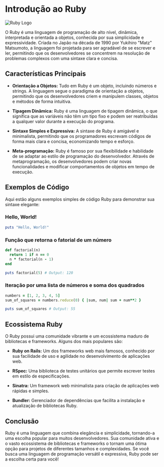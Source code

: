 # Introdução ao Ruby

![Ruby Logo](https://upload.wikimedia.org/wikipedia/commons/thumb/7/73/Ruby_logo.svg/640px-Ruby_logo.svg.png)

O Ruby é uma linguagem de programação de alto nível, dinâmica, interpretada e orientada a objetos, conhecida por sua simplicidade e expressividade. Criada no Japão na década de 1990 por Yukihiro "Matz" Matsumoto, a linguagem foi projetada para ser agradável de se escrever e ler, permitindo que os desenvolvedores se concentrem na resolução de problemas complexos com uma sintaxe clara e concisa.

## Características Principais

- **Orientação a Objetos:** Tudo em Ruby é um objeto, incluindo números e strings. A linguagem segue o paradigma de orientação a objetos, permitindo que os desenvolvedores criem e manipulem classes, objetos e métodos de forma intuitiva.

- **Tipagem Dinâmica:** Ruby é uma linguagem de tipagem dinâmica, o que significa que as variáveis não têm um tipo fixo e podem ser reatribuídas a qualquer valor durante a execução do programa.

- **Sintaxe Simples e Expressiva:** A sintaxe de Ruby é amigável e minimalista, permitindo que os programadores escrevam códigos de forma mais clara e concisa, economizando tempo e esforço.

- **Meta-programação:** Ruby é famoso por sua flexibilidade e habilidade de se adaptar ao estilo de programação do desenvolvedor. Através de metaprogramação, os desenvolvedores podem criar novas funcionalidades e modificar comportamentos de objetos em tempo de execução.

## Exemplos de Código

Aqui estão alguns exemplos simples de código Ruby para demonstrar sua sintaxe elegante:

### Hello, World!

```ruby
puts "Hello, World!"
```

### Função que retorna o fatorial de um número

```ruby
def factorial(n)
  return 1 if n == 0
  n * factorial(n - 1)
end

puts factorial(5) # Output: 120
```

### Iteração por uma lista de números e soma dos quadrados

```ruby
numbers = [1, 2, 3, 4, 5]
sum_of_squares = numbers.reduce(0) { |sum, num| sum + num**2 }

puts sum_of_squares # Output: 55
```

## Ecossistema Ruby

O Ruby possui uma comunidade vibrante e um ecossistema maduro de bibliotecas e frameworks. Alguns dos mais populares são:

- **Ruby on Rails:** Um dos frameworks web mais famosos, conhecido por sua facilidade de uso e agilidade no desenvolvimento de aplicações web.

- **RSpec:** Uma biblioteca de testes unitários que permite escrever testes em estilo de especificações.

- **Sinatra:** Um framework web minimalista para criação de aplicações web rápidas e simples.

- **Bundler:** Gerenciador de dependências que facilita a instalação e atualização de bibliotecas Ruby.

## Conclusão

Ruby é uma linguagem que combina elegância e simplicidade, tornando-a uma escolha popular para muitos desenvolvedores. Sua comunidade ativa e o vasto ecossistema de bibliotecas e frameworks o tornam uma ótima opção para projetos de diferentes tamanhos e complexidades. Se você busca uma linguagem de programação versátil e expressiva, Ruby pode ser a escolha certa para você!